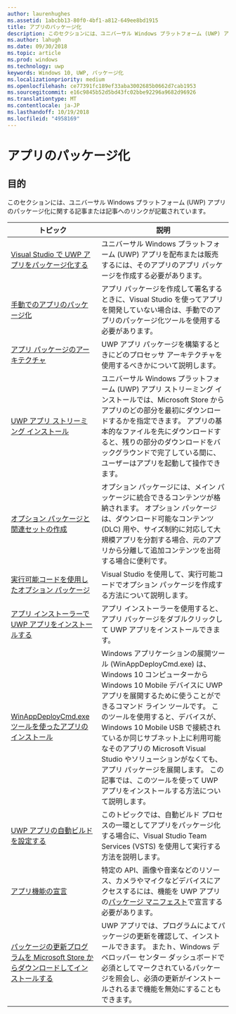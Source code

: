 ```yaml
---
author: laurenhughes
ms.assetid: 1abcbb13-80f0-4bf1-a812-649ee8bd1915
title: アプリのパッケージ化
description: このセクションには、ユニバーサル Windows プラットフォーム (UWP) アプリのパッケージ化に関する記事または記事へのリンクが記載されています。
ms.author: lahugh
ms.date: 09/30/2018
ms.topic: article
ms.prod: windows
ms.technology: uwp
keywords: Windows 10, UWP, パッケージ化
ms.localizationpriority: medium
ms.openlocfilehash: ce77391fc189ef33aba3002685b0662d7cab1953
ms.sourcegitcommit: e16c9845b52d5bd43fc02bbe92296a9682d96926
ms.translationtype: MT
ms.contentlocale: ja-JP
ms.lasthandoff: 10/19/2018
ms.locfileid: "4958169"
---
```

# <a name="packaging-apps"></a>アプリのパッケージ化


## <a name="purpose"></a>目的

このセクションには、ユニバーサル Windows プラットフォーム (UWP) アプリのパッケージ化に関する記事または記事へのリンクが記載されています。

| トピック | 説明 |
|-------|-------------|
| [Visual Studio で UWP アプリをパッケージ化する](packaging-uwp-apps.md) | ユニバーサル Windows プラットフォーム (UWP) アプリを配布または販売するには、そのアプリのアプリ パッケージを作成する必要があります。 |
| [手動でのアプリのパッケージ化](manual-packaging-root.md) | アプリ パッケージを作成して署名するときに、Visual Studio を使ってアプリを開発していない場合は、手動でのアプリのパッケージ化ツールを使用する必要があります。 |
| [アプリ パッケージのアーキテクチャ](device-architecture.md) | UWP アプリ パッケージを構築するときにどのプロセッサ アーキテクチャを使用するべきかについて説明します。 |
| [UWP アプリ ストリーミング インストール](streaming-install.md) | ユニバーサル Windows プラットフォーム (UWP) アプリ ストリーミング インストールでは、Microsoft Store からアプリのどの部分を最初にダウンロードするかを指定できます。 アプリの基本的なファイルを先にダウンロードすると、残りの部分のダウンロードをバックグラウンドで完了している間に、ユーザーはアプリを起動して操作できます。 |
| [オプション パッケージと関連セットの作成](optional-packages.md) | オプション パッケージには、メイン パッケージに統合できるコンテンツが格納されます。 オプション パッケージは、ダウンロード可能なコンテンツ (DLC) 用や、サイズ制約に対応して大規模アプリを分割する場合、元のアプリから分離して追加コンテンツを出荷する場合に便利です。 |
| [実行可能コードを使用したオプション パッケージ](optional-packages-with-executable-code.md) | Visual Studio を使用して、実行可能コードでオプション パッケージを作成する方法について説明します。 |
| [アプリ インストーラーで UWP アプリをインストールする](appinstaller-root.md) | アプリ インストーラーを使用すると、アプリ パッケージをダブルクリックして UWP アプリをインストールできます。 |
| [WinAppDeployCmd.exe ツールを使ったアプリのインストール](install-universal-windows-apps-with-the-winappdeploycmd-tool.md) | Windows アプリケーションの展開ツール (WinAppDeployCmd.exe) は、Windows 10 コンピューターから Windows 10 Mobile デバイスに UWP アプリを展開するために使うことができるコマンド ライン ツールです。 このツールを使用すると、デバイスが、Windows 10 Mobile USB で接続されているか同じサブネット上に利用可能なそのアプリの Microsoft Visual Studio やソリューションがなくても、アプリ パッケージを展開します。 この記事では、このツールを使って UWP アプリをインストールする方法について説明します。 |
| [UWP アプリの自動ビルドを設定する](auto-build-package-uwp-apps.md) | このトピックでは、自動ビルド プロセスの一環としてアプリをパッケージ化する場合に、Visual Studio Team Services (VSTS) を使用して実行する方法を説明します。 |
| [アプリ機能の宣言](app-capability-declarations.md) | 特定の API、画像や音楽などのリソース、カメラやマイクなどデバイスにアクセスするには、機能を UWP アプリの[パッケージ マニフェスト](https://msdn.microsoft.com/library/windows/apps/BR211474)で宣言する必要があります。 |
| [パッケージの更新プログラムを Microsoft Store からダウンロードしてインストールする](self-install-package-updates.md) | UWP アプリでは、プログラムによてパッケージの更新を確認して、インストールできます。 またｈ、Windows デベロッパー センター ダッシュボードで必須としてマークされているパッケージを照会し、必須の更新がインストールされるまで機能を無効にすることもできます。  |

